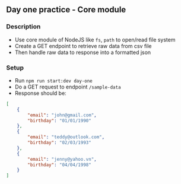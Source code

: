 ## Day one practice - Core module
### Description
- Use core module of NodeJS like `fs`, `path` to open/read file system
- Create a GET endpoint to retrieve raw data from csv file
- Then handle raw data to response into a formatted json

### Setup
- Run `npm run start:dev day-one`
- Do a GET request to endpoint `/sample-data`
- Response should be:
```JSON
[
    {
        "email": "john@gmail.com",
        "birthday": "01/01/1990"
    },
    {
        "email": "teddy@outlook.com",
        "birthday": "02/03/1993"
    },
    {
        "email": "jenny@yahoo.vn",
        "birthday": "04/04/1998"
    }
]
```